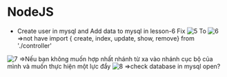 # NodeJS
- Create user in mysql and Add data to mysql in lesson-6
Fix
![5](https://user-images.githubusercontent.com/44493646/57412596-5ce97d00-721b-11e9-8619-f00a371ddcf7.png)
To
![6](https://user-images.githubusercontent.com/44493646/57412654-90c4a280-721b-11e9-8439-99bb8f1ae0d8.png)
=>not have import { create, index, update, show, remove} from './controller'

![7](https://user-images.githubusercontent.com/44493646/57412746-00d32880-721c-11e9-9e7e-4224a85e1cef.png)
=>Nếu bạn không muốn hợp nhất nhánh từ xa vào nhánh cục bộ của mình và muốn thực hiện một lực đẩy
![8](https://user-images.githubusercontent.com/44493646/57427576-b0c18980-724e-11e9-9d76-06f0ba397618.png)
=>check database in mysql open?
